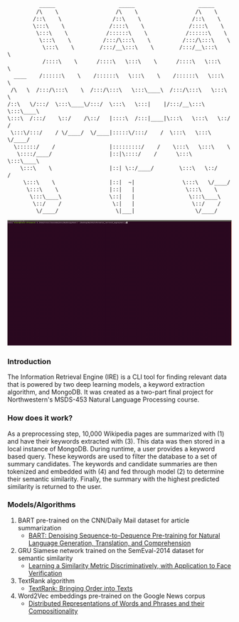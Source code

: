 ```
          _____                    _____                    _____ 
         /\    \                  /\    \                  /\    \         
        /::\    \                /::\    \                /::\    \        
        \:::\    \              /::::\    \              /::::\    \       
         \:::\    \            /::::::\    \            /::::::\    \      
          \:::\    \          /:::/\:::\    \          /:::/\:::\    \     
           \:::\    \        /:::/__\:::\    \        /:::/__\:::\    \    
           /::::\    \      /::::\   \:::\    \      /::::\   \:::\    \   
  ____    /::::::\    \    /::::::\   \:::\    \    /::::::\   \:::\    \  
 /\   \  /:::/\:::\    \  /:::/\:::\   \:::\____\  /:::/\:::\   \:::\    \ 
/::\   \/:::/  \:::\____\/:::/  \:::\   \:::|    |/:::/__\:::\   \:::\____\
\:::\  /:::/    \::/    /\::/   |::::\  /:::|____|\:::\   \:::\   \::/    /
 \:::\/:::/    / \/____/  \/____|:::::\/:::/    /  \:::\   \:::\   \/____/ 
  \::::::/    /                 |:::::::::/    /    \:::\   \:::\    \     
   \::::/____/                  |::|\::::/    /      \:::\   \:::\____\    
    \:::\    \                  |::| \::/____/        \:::\   \::/    /    
     \:::\    \                 |::|  ~|               \:::\   \/____/     
      \:::\    \                |::|   |                \:::\    \         
       \:::\____\               \::|   |                 \:::\____\        
        \::/    /                \:|   |                  \::/    /        
         \/____/                  \|___|                   \/____/         
```

![alt-text](./src/assets/screencast.gif)

### Introduction         
The Information Retrieval Engine (IRE) is a CLI tool for finding relevant data that is powered by two deep learning models, a keyword extraction algorithm, and MongoDB. It was created as a two-part final project for Northwestern's MSDS-453 Natural Language Processing course. 

### How does it work?
As a preprocessing step, 10,000 Wikipedia pages are summarized with (1) and have their keywords extracted with (3).
This data was then stored in a local instance of MongoDB. During runtime, a user provides a keyword based query. These keywords
are used to filter the database to a set of summary candidates. The keywords and candidate summaries are then tokenized and embedded with (4) and fed through 
model (2) to determine their semantic similarity. Finally, the summary with the highest predicted similarity is returned to the user.

### Models/Algorithms
1. BART pre-trained on the CNN/Daily Mail dataset for article summarization
    * [BART: Denoising Sequence-to-Dequence Pre-training for Natural Language Generation, Translation, and Comprehension](https://arxiv.org/pdf/1910.13461.pdf)
2. GRU Siamese network trained on the SemEval-2014 dataset for semantic similarity
    * [Learning a Similarity Metric Discriminatively, with Application to Face Verification](http://yann.lecun.com/exdb/publis/pdf/chopra-05.pdf)
3. TextRank algorithm
    * [TextRank: Bringing Order into Texts](https://web.eecs.umich.edu/~mihalcea/papers/mihalcea.emnlp04.pdf)
4. Word2Vec embeddings pre-trained on the Google News corpus
    * [Distributed Representations of Words and Phrases and their Compositionality](https://papers.nips.cc/paper/5021-distributed-representations-of-words-and-phrases-and-their-compositionality.pdf)

